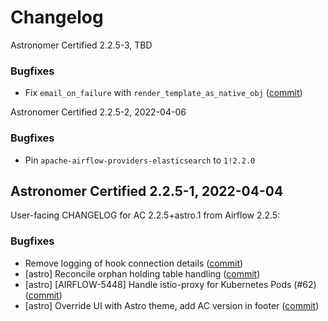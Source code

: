 # Changelog

Astronomer Certified 2.2.5-3, TBD

### Bugfixes

- Fix `email_on_failure` with `render_template_as_native_obj` ([commit](https://github.com/astronomer/airflow/commit/06d8dfb7acebd8eb44362e3b3e66dc7d1ff3a31e))

Astronomer Certified 2.2.5-2, 2022-04-06

### Bugfixes

- Pin `apache-airflow-providers-elasticsearch` to `1!2.2.0`

Astronomer Certified 2.2.5-1, 2022-04-04
----------------------------------------

User-facing CHANGELOG for AC 2.2.5+astro.1 from Airflow 2.2.5:

### Bugfixes

- Remove logging of hook connection details ([commit](https://github.com/astronomer/airflow/commit/1b1d0a63ee4669bde0458a65999efe6077cced2e))
- [astro] Reconcile orphan holding table handling ([commit](https://github.com/astronomer/airflow/commit/ff7eb71fe8aacf8b9665b0e46d0c508f7475787f))
- [astro] [AIRFLOW-5448] Handle istio-proxy for Kubernetes Pods (#62) ([commit](https://github.com/astronomer/airflow/commit/1c6e3d4e6f1dd98264c0ca8375b0685ea8c5ced1))
- [astro] Override UI with Astro theme, add AC version in footer ([commit](https://github.com/astronomer/airflow/commit/d29644bfb135ce1a8ce128894fb8fd9ec27b92ab))

